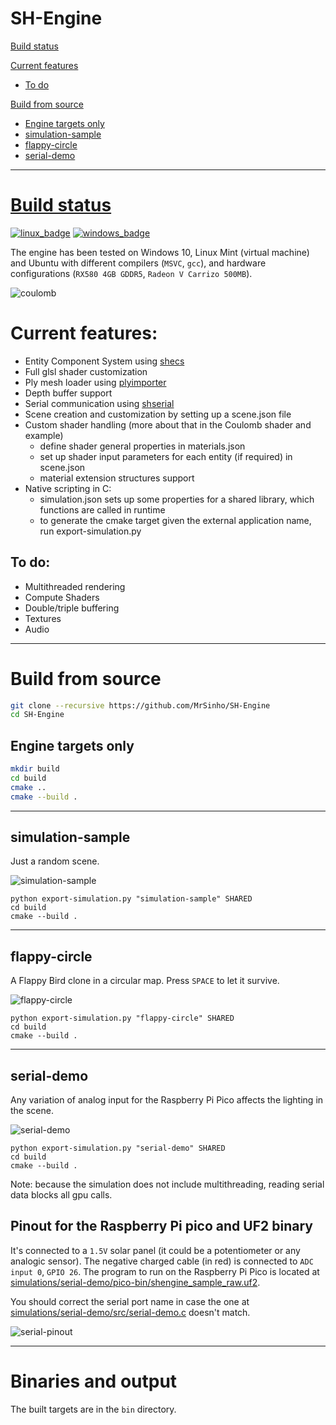 # SH-Engine

[Build status](#build-status)

[Current features](#current-features)
* [To do](#to-do)

[Build from source](#build-from-source)
* [Engine targets only](#engine-targets-only)
* [simulation-sample](#simulation-sample)
* [flappy-circle](#flappy-circle)
* [serial-demo](#serial-demo)

---

# [Build status](https://github.com/MrSinho/Foggy-Engine/tree/main/.ShCI)

[![linux_badge](.ShCI/linux-status.svg)](https://github.com/MrSinho/Sh-Engine/tree/main/.ShCI/linux-log.md)
[![windows_badge](.ShCI/windows-status.svg)](https://github.com/MrSinho/Sh-Engine/tree/main/.ShCI/windows-log.md)

The engine has been tested on Windows 10, Linux Mint (virtual machine) and Ubuntu with different compilers (`MSVC`, `gcc`), and hardware configurations (`RX580 4GB GDDR5`, `Radeon V Carrizo 500MB`).

![coulomb](saved/pictures/flappy-circle.png)

# Current features:
 - Entity Component System using [shecs](https://github.com/MrSinho/shecs)
 - Full glsl shader customization
 - Ply mesh loader using [plyimporter](https://github.com/MrSinho/plyimporter)
 - Depth buffer support
 - Serial communication using [shserial](https://github.com/MrSinho/shserial)
 - Scene creation and customization by setting up a scene.json file
 - Custom shader handling (more about that in the Coulomb shader and example)
    * define shader general properties in materials.json
    * set up shader input parameters for each entity (if required) in scene.json
    * material extension structures support
 - Native scripting in C:
    * simulation.json sets up some properties for a shared library, which functions are called in runtime
    * to generate the cmake target given the external application name, run export-simulation.py

## To do:
 * Multithreaded rendering
 * Compute Shaders
 * Double/triple buffering
 * Textures
 * Audio

---

# Build from source

```bash
git clone --recursive https://github.com/MrSinho/SH-Engine
cd SH-Engine
``` 

## Engine targets only

```bash
mkdir build
cd build 
cmake ..
cmake --build .
```

---

## simulation-sample

Just a random scene.

![simulation-sample](saved/pictures/simulation-sample.png)

```batch
python export-simulation.py "simulation-sample" SHARED
cd build 
cmake --build .
```

---

## flappy-circle

A Flappy Bird clone in a circular map. Press `SPACE` to let it survive.

![flappy-circle](saved/pictures/flappy-circle.png)

```batch
python export-simulation.py "flappy-circle" SHARED
cd build 
cmake --build .
```

---

## serial-demo

Any variation of analog input for the Raspberry Pi Pico affects the lighting in the scene.

![serial-demo](saved/pictures/serial-demo.png)

```batch
python export-simulation.py "serial-demo" SHARED
cd build 
cmake --build .
```
Note: because the simulation does not include multithreading, reading serial data blocks all gpu calls.

## Pinout for the Raspberry Pi pico and UF2 binary
It's connected to a `1.5V` solar panel (it could be a potentiometer or any analogic sensor). The negative charged cable (in red) is connected to `ADC input 0`, `GPIO 26`. The program to run on the Raspberry Pi Pico is located at [simulations/serial-demo/pico-bin/shengine_sample_raw.uf2](simulations/serial-demo/pico-bin/shengine_sample_raw.uf2).

You should correct the serial port name in case the one at [simulations/serial-demo/src/serial-demo.c](simulations/serial-demo/src/serial-demo.c) doesn't match.

![serial-pinout](saved/pictures/serial-demo-pinout.jpg)

---

# Binaries and output

The built targets are in the `bin` directory.
